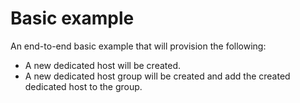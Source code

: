 # Basic example

An end-to-end basic example that will provision the following:
- A new dedicated host will be created.
- A new dedicated host group will be created and add the created dedicated host to the group.